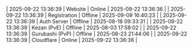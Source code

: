 | 2025-09-22 13:36:39 | Website | Online | 2025-09-22 13:36:36 |
| 2025-09-22 13:36:39 | Registration | Offline | 2025-09-09 16:40:23 |
| 2025-09-22 13:36:39 | Auth Server | Offline | 2025-08-18 09:33:31 |
| 2025-09-22 13:36:39 | Kezan (PvE) | Offline | 2025-08-03 17:58:02 |
| 2025-09-22 13:36:39 | Gurubashi (PvP) | Offline | 2025-08-23 21:44:06 |
| 2025-09-22 13:36:39 | Cloudflare | Online | 2025-09-22 13:36:36 |
